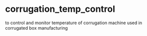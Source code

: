 # corrugation_temp_control
to control and monitor temperature of corrugation machine used in corrugated box manufacturing 
